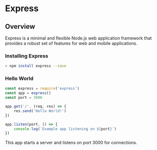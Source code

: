 # Express

## Overview

Express is a minimal and flexible Node.js web application framework that provides a robust set of features for web and mobile applications.

### Installing Express

```bash
> npm install express --save
```

### Hello World

```javascript
const express = require('express')
const app = express()
const port = 3000

app.get('/', (req, res) => {
    res.send('Hello World!')
})

app.listen(port, () => {
    console.log(`Example app listening on ${port}`)
})
```

This app starts a server and listens on port 3000 for connections.  
